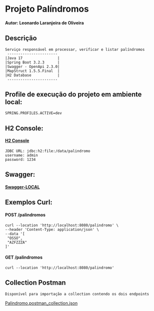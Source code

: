 # Projeto Palíndromos
#### Autor: Leonardo Laranjeira de Oliveira

## Descrição
```
Serviço responsável em processar, verificar e listar palíndromos
 -----------------------
|Java 17                |
|Spring Boot 3.2.3      |
|Swagger - OpenApi 2.3.0|
|MapStruct 1.5.5.Final  |
|H2 Database            |
 -----------------------
```

## Profile de execução do projeto em ambiente local:
```
SPRING.PROFILES.ACTIVE=dev
```

## H2 Console:
#### [H2 Console](http://localhost:8080/h2-console)
```
JDBC URL: jdbc:h2:file:/data/palindromo
username: admin
password: 1234
```

## Swagger:
#### [Swagger-LOCAL](http://localhost:8080/api/palindromos/v1/swagger-ui/index.html)

## Exemplos Curl:

#### POST /palindromos
````
curl --location 'http://localhost:8080/palindromo' \
--header 'Content-Type: application/json' \
--data '[
 "OSSO",
 "AZFZZZA"
]'
````

#### GET /palindromos
````
curl --location 'http://localhost:8080/palindromo'
````

## Collection Postman
```Disponível para importação a collection contendo os dois endpoints```

[Palindromo.postman_collection.json](src%2Fmain%2Fresources%2Fcollection%2FPalindromo.postman_collection.json)